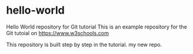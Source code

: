 # hello-world
Hello World repository for Git tutorial
This is an example repository for the Git tutoial on https://www.w3schools.com

This repository is built step by step in the tutorial.
my new repo.
